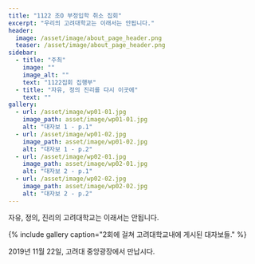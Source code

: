 ```yaml
---
title: "1122 조O 부정입학 취소 집회"
excerpt: "우리의 고려대학교는 이래서는 안됩니다."
header:
  image: /asset/image/about_page_header.png
  teaser: /asset/image/about_page_header.png
sidebar:
  - title: "주최"
    image: ""
    image_alt: ""
    text: "1122집회 집행부"
  - title: "자유, 정의 진리를 다시 이곳에"
    text: ""
gallery:
  - url: /asset/image/wp01-01.jpg
    image_path: asset/image/wp01-01.jpg
    alt: "대자보 1 - p.1"
  - url: /asset/image/wp01-02.jpg
    image_path: asset/image/wp01-02.jpg
    alt: "대자보 1 - p.2"
  - url: /asset/image/wp02-01.jpg
    image_path: asset/image/wp02-01.jpg
    alt: "대자보 2 - p.1"
  - url: /asset/image/wp02-02.jpg
    image_path: asset/image/wp02-02.jpg
    alt: "대자보 2 - p.2"
---
```



자유, 정의, 진리의 고려대학교는 이래서는 안됩니다.

{% include gallery caption="2회에 걸쳐 고려대학교내에 게시된 대자보들." %}

2019년 11월 22일, 고려대 중앙광장에서 만납시다.
